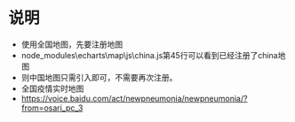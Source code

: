 # 说明
- 使用全国地图，先要注册地图
- node_modules\echarts\map\js\china.js第45行可以看到已经注册了china地图
- 则中国地图只需引入即可，不需要再次注册。
- 全国疫情实时地图
- https://voice.baidu.com/act/newpneumonia/newpneumonia/?from=osari_pc_3



